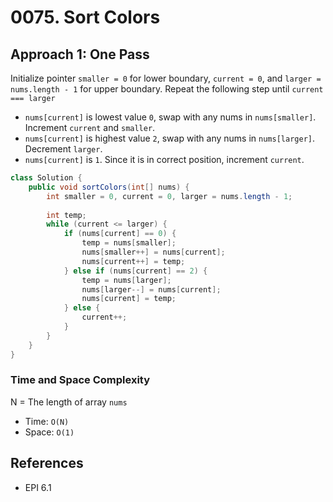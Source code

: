 # 0075. Sort Colors

## Approach 1: One Pass
Initialize pointer `smaller = 0` for lower boundary, `current = 0`, and `larger = nums.length - 1` for upper boundary. Repeat the following step until `current === larger`
- `nums[current]` is lowest value `0`, swap with any nums in `nums[smaller]`. Increment `current` and `smaller`.
- `nums[current]` is highest value `2`, swap with any nums in `nums[larger]`. Decrement `larger`.
- `nums[current]` is `1`. Since it is in correct position, increment `current`.

```Java
class Solution {
    public void sortColors(int[] nums) {
        int smaller = 0, current = 0, larger = nums.length - 1;
        
        int temp;
        while (current <= larger) {
            if (nums[current] == 0) {
                temp = nums[smaller];
                nums[smaller++] = nums[current];
                nums[current++] = temp;
            } else if (nums[current] == 2) {
                temp = nums[larger];
                nums[larger--] = nums[current];
                nums[current] = temp;
            } else {
                current++;
            }
        }
    }
}
```

### Time and Space Complexity

N = The length of array `nums`
- Time: `O(N)`
- Space: `O(1)`

## References
- EPI 6.1